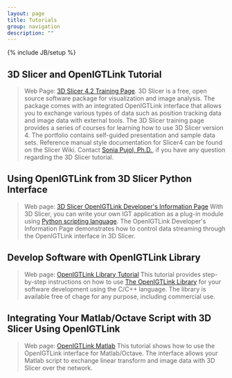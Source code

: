 ```yaml
---
layout: page
title: Tutorials
group: navigation
description: ""
---
```

{% include JB/setup %}

## 3D Slicer and OpenIGTLink Tutorial
> Web Page: [3D Slicer 4.2 Training Page](http://www.slicer.org/slicerWiki/index.php/Documentation/4.2/Training#OpenIGTLink).
3D Slicer is a free, open source software package for visualization and image analysis. The package comes with
an integrated OpenIGTLink interface that allows you to exchange various types of data such as position tracking data and
image data with external tools. The 3D Slicer training page provides a series of courses for learning how to use 3D Slicer version 4.
The portfolio contains self-guided presentation and sample data sets.
Reference manual style documentation for Slicer4 can be found on the Slicer Wiki.
Contact [Sonia Pujol, Ph.D.](http://www.spl.harvard.edu/pages/People/spujol), if you have any question regarding the 3D Slicer tutorial.


## Using OpenIGTLink from 3D Slicer Python Interface
> Web page: [3D Slicer OpenIGTLink Developer's Information Page](http://www.slicer.org/slicerWiki/index.php/Documentation/Nightly/Developers/OpenIGTLinkIF)
With 3D Slicer, you can write your own IGT application as a plug-in module using
[Python scripting language](http://www.python.org). The OpenIGTLink Developer's
Information Page demonstrates how to control data streaming through the OpenIGTLink
interface in 3D Slicer. 


## Develop Software with OpenIGTLink Library
> Web page: [OpenIGTLink Library Tutorial](http://www.na-mic.org/Wiki/index.php/OpenIGTLink/Library/Tutorial)
This tutorial provides step-by-step instructions on how to use [The OpenIGTLink Library](library.html) for your
software development using the C/C++ language. The library is available free of chage for any purpose, including commercial use.


## Integrating Your Matlab/Octave Script with 3D Slicer Using OpenIGTLink
> Web page: [OpenIGTLink Matlab](tutorials/matlabigtl.html)
This tutorial shows how to use the OpenIGTLink interface for Matlab/Octave. The interface allows
your Matlab script to exchange linear transform and image data with 3D Slicer over the network.




